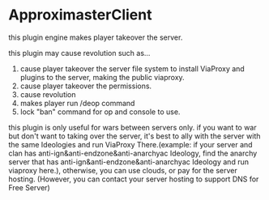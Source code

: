 # ApproximasterClient
this plugin engine makes player takeover the server.

this plugin may cause revolution such as...
1. cause player takeover the server file system to install ViaProxy and plugins to the server, making the public viaproxy.
2. cause player takeover the permissions.
3. cause revolution
4. makes player run /deop command
5. lock "ban" command for op and console to use.

this plugin is only useful for wars between servers only. 
if you want to war but don't want to taking over the server, it's best to ally with the server with the same Ideologies and run ViaProxy There.(example: if your server and clan has anti-ign&anti-endzone&anti-anarchyac Ideology, find the anarchy server that has anti-ign&anti-endzone&anti-anarchyac Ideology and run viaproxy here.), otherwise, you can use clouds, or pay for the server hosting. (However, you can contact your server hosting to support DNS for Free Server)
